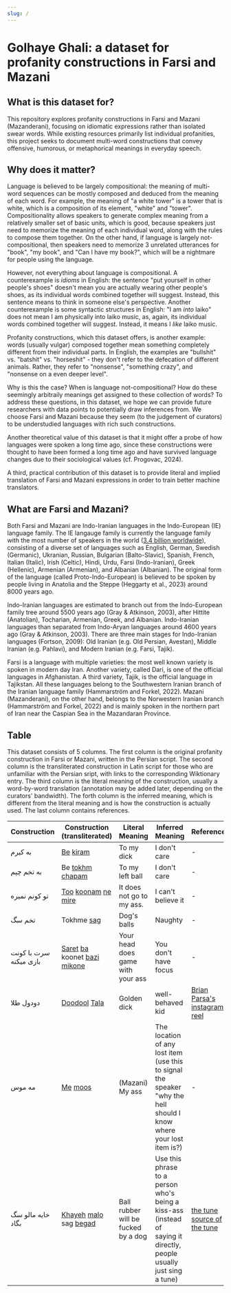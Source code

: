 ```yaml
---
slug: /
---
```


# Golhaye Ghali: a dataset for profanity constructions in Farsi and Mazani

## What is this dataset for?
This repository explores profanity constructions in Farsi and Mazani (Mazanderani), focusing on idiomatic expressions rather than isolated swear words. While existing resources primarily list individual profanities, this project seeks to document multi-word constructions that convey offensive, humorous, or metaphorical meanings in everyday speech.

## Why does it matter?
Language is believed to be largely compositional: the meaning of multi-word sequences can be mostly composed and deduced from the meaning of each word. For example, the meaning of "a white tower" is a tower that is white, which is a composition of its element, "white" and "tower". Compositionality allows speakers to generate complex meaning from a relatively smaller set of basic units, which is good, because speakers just need to memorize the meaning of each individual word, along with the rules to compose them together. On the other hand, if language is largely not-compositional, then speakers need to memorize 3 unrelated utterances for "book", "my book", and "Can I have my book?", which will be a nightmare for people using the language.

However, not everything about language is compositional. A counterexample is *idioms* in English: the sentence "put yourself in other people's shoes" doesn't mean you are actually wearing other people's shoes, as its individual words combined together will suggest. Instead, this sentence means to think in someone else's perspective. Another counterexample is some syntactic structures in English: "I am *into* laiko" does not mean I am physically into laiko music, as, again, its individual words combined together will suggest. Instead, it means I *like* laiko music.

Profanity constructions, which this dataset offers, is another example: words (usually vulgar) composed together mean something completely different from their individual parts. In English, the examples are "bullshit" vs. "batshit" vs. "horseshit" - they don't refer to the defecation of different animals. Rather, they refer to "nonsense", "something crazy", and "nonsense on a even deeper level".

Why is this the case? When is language not-compositional? How do these seemingly arbitraily meanings get assigned to these collection of words? To address these questions, in this dataset, we hope we can provide future researchers with data points to potentially draw inferences from. We choose Farsi and Mazani because they seem (to the judgement of curators) to be understudied languages with rich such constructions. 

Another theoretical value of this dataset is that it might offer a probe of how languages were spoken a long time ago, since these constructions were thought to have been formed a long time ago and have survived language changes due to their sociological values (cf. Progovac, 2024). 

A third, practical contribution of this dataset is to provide literal and implied translation of Farsi and Mazani expressions in order to train better machine translators.

## What are Farsi and Mazani?

Both Farsi and Mazani are Indo-Iranian languages in the Indo-European (IE) language family. The IE langauge family is currently the language family with the most number of speakers in the world ([3.4 billion worldwide](https://en.wikipedia.org/wiki/Indo-European_languages)), consisting of a diverse set of languages such as English, German, Swedish (Germanic), Ukranian, Russian, Bulgarian (Balto-Slavic), Spanish, French, Italian (Italic), Irish (Celtic), Hindi, Urdu, Farsi (Indo-Iranian), Greek (Hellenic), Armenian (Armenian), and Albanian (Albanian). The original form of the language (called Proto-Indo-European) is believed to be spoken by people living in Anatolia and the Steppe (Heggarty et al., 2023) around 8000 years ago.

Indo-Iranian languages are estimated to branch out from the Indo-European family tree around 5500 years ago (Gray & Atkinson, 2003), after Hittite (Anatolian), Tocharian, Armenian, Greek, and Albanian. Indo-Iranian languages than separated from Indo-Aryan languages around 4600 years ago (Gray & Atkinson, 2003). There are three main stages for Indo-Iranian languages (Fortson, 2009): Old Iranian (e.g. Old Persian, Avestan), Middle Iranian (e.g. Pahlavi), and Modern Iranian (e.g. Farsi, Tajik).

Farsi is a language with multiple varieties: the most well known variety is spoken in modern day Iran. Another variety, called Dari, is one of the official languages in Afghanistan. A third variety, Tajik, is the official language in Tajikstan. All these languages belong to the Southwestern Iranian branch of the Iranian language family (Hammarström and Forkel, 2022). Mazani (Mazanderani), on the other hand, belongs to the Norwestern Iranian branch (Hammarström and Forkel, 2022) and is mainly spoken in the northern part of Iran near the Caspian Sea in the Mazandaran Province.

## Table

This dataset consists of 5 columns. The first column is the original profanity construction in Farsi or Mazani, written in the Persian script. The second column is the transliterated construction in Latin script for those who are unfamiliar with the Persian sript, with links to the corresponding Wiktionary entry. The third column is the literal meaning of the construction, usually a word-by-word translation (annotation may be added later, depending on the curators' bandwidth). The forth column is the inferred meaning, which is different from the literal meaning and is how the construction is actually used. The last column contains references.

| Construction | Construction (transliterated) | Literal Meaning | Inferred Meaning | References |
|----------|----------|----------|----------|----------|
| به کیرم  | [Be](https://en.wiktionary.org/wiki/%D8%A8%D9%87#Persian) [kiram](https://en.wiktionary.org/wiki/%DA%A9%DB%8C%D8%B1#Persian) | To my dick | I don't care  | - |
| به تخم چپم | Be [tokhm](https://en.wiktionary.org/wiki/%D8%AA%D8%AE%D9%85#Persian) [chapam](https://en.wiktionary.org/wiki/%DA%86%D9%BE#Persian) | To my left ball | I don't care  | - |
| تو کونم نمیره   | [Too](https://en.wiktionary.org/wiki/%D8%AA%D9%88#Etymology_4) [koonam](https://en.wiktionary.org/wiki/%DA%A9%D9%88%D9%86#Etymology_1) [ne](https://en.wiktionary.org/wiki/%D9%86%D9%87#Etymology_1_4) [mire](https://en.wiktionary.org/wiki/%D8%B1%D9%81%D8%AA%D9%86) | It does not go to my ass.  | I can't believe it | -  |
| تخم سگ | Tokhme [sag](https://en.wiktionary.org/wiki/%D8%B3%DA%AF#Persian) | Dog's balls | Naughty | - |
| سرت با کونت بازی میکنه | [Saret](https://en.wiktionary.org/wiki/%D8%B3%D8%B1#Persian) [ba](https://en.wiktionary.org/wiki/%D8%A8%D8%A7#Persian) koonet [bazi](https://en.wiktionary.org/wiki/%D8%A8%D8%A7%D8%B2%DB%8C#Persian) [mikone](https://en.wiktionary.org/wiki/%DA%A9%D8%B1%D8%AF%D9%86#Conjugation_2) | Your head does game with your ass | You don't have focus | - |
| دودول طلا | [Doodool](https://fa.wiktionary.org/wiki/%D8%AF%D9%88%D8%AF%D9%88%D9%84) [Tala](https://en.wiktionary.org/wiki/%D8%B7%D9%84%D8%A7#Persian) | Golden dick | well-behaved kid | [Brian Parsa's instagram reel](https://www.instagram.com/reel/CyRgJEPPO0c/?igsh=cHNoMGYyejA2djg5) |
| مه موس | [Me](https://en.wiktionary.org/wiki/%D9%85%D9%87#Mazanderani) [moos](https://en.wiktionary.org/wiki/%D9%85%D9%88%D8%B3#Mazanderani) | (Mazani) My ass | The location of any lost item (use this to signal the speaker "why the hell should I know where your lost item is?) | - |
| خایه مالو سگ بگاد | [Khayeh](https://en.wiktionary.org/wiki/%D8%AE%D8%A7%DB%8C%D9%87#Persian) [mal](https://en.wiktionary.org/wiki/%D9%85%D8%A7%D9%84#Verb_3)[o](https://en.wiktionary.org/wiki/%D8%B1%D8%A7#Persian) sag [begad](https://en.wiktionary.org/wiki/%DA%AF%D8%A7%D8%A6%DB%8C%D8%AF%D9%86#Persian) | Ball rubber will be fucked by a dog | Use this phrase to a person who's being a kiss-ass (instead of saying it directly, people usually just sing a tune) | [the tune](https://youtube.com/shorts/qLD0vyYWO0U?si=sHj6fWqgkUp4Lch3) [source of the tune](https://www.youtube.com/shorts/_5iK6sarTyw)|